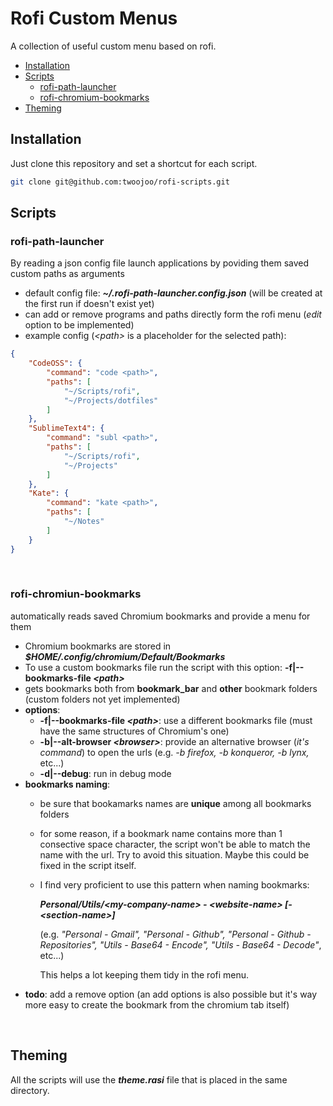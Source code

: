 # Rofi Custom Menus

A collection of useful custom menu based on rofi.

- [Installation](#installation)
- [Scripts](#Scripts)
    - [rofi-path-launcher](#rofi-path-launcher)
    - [rofi-chromium-bookmarks](#rofi-chromiun-bookmarks)
- [Theming](#Theming)

## Installation

Just clone this repository and set a shortcut for each script.

```bash
git clone git@github.com:twoojoo/rofi-scripts.git
```

## Scripts

### rofi-path-launcher
By reading a json config file launch applications by poviding them saved custom paths as arguments

- default config file: ***~/.rofi-path-launcher.config.json*** (will be created at the first run if doesn't exist yet)
- can add or remove programs and paths directly form the rofi menu (*edit* option to be implemented)
- example config (*&lt;path&gt;* is a placeholder for the selected path): 
```json
{
    "CodeOSS": {
        "command": "code <path>",
        "paths": [
            "~/Scripts/rofi",
            "~/Projects/dotfiles"
        ]
    },
    "SublimeText4": {
        "command": "subl <path>",
        "paths": [
            "~/Scripts/rofi",
            "~/Projects"
        ]
    },
    "Kate": {
        "command": "kate <path>",
        "paths": [
            "~/Notes"
        ]
    }
}
```
<br>

### rofi-chromiun-bookmarks 

automatically reads saved Chromium bookmarks and provide a menu for them

- Chromium bookmarks are stored in ***$HOME/.config/chromium/Default/Bookmarks***
- To use a custom bookmarks file run the script with this option: **-f|--bookmarks-file *&lt;path&gt;***
- gets bookmarks both from **bookmark_bar** and **other** bookmark folders (custom folders not yet implemented)
- **options**:
    - **-f|--bookmarks-file *&lt;path&gt;***: use a different bookmarks file (must have the same structures of Chromium's one)
    - **-b|--alt-browser *&lt;browser&gt;***: provide an alternative browser (*it's command*) to open the urls (e.g. *-b firefox, -b konqueror, -b lynx,* etc...)
    - **-d|--debug**: run in debug mode
- **bookmarks naming**:
	- be sure that bookamarks names are **unique** among all bookmarks folders
	- for some reason, if a bookmark name contains more than 1 consective space character, the script won't be able to match the name with the url. Try to avoid this situation. Maybe this could be fixed in the script itself.
	- I find very proficient to use this pattern when naming bookmarks:
	
		***Personal/Utils/&lt;my-company-name&gt; - &lt;website-name&gt; [- &lt;section-name&gt;]***

		(e.g. *"Personal - Gmail", "Personal - Github", "Personal - Github - Repositories", "Utils - Base64 - Encode", "Utils - Base64 - Decode"*, etc...)

		This helps a lot keeping them tidy in the rofi menu.
- **todo**: add a remove option (an add options is also possible but it's way more easy to create the bookmark from the chromium tab itself)
<br>

## Theming

All the scripts will use the ***theme.rasi*** file that is placed in the same directory.
